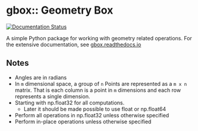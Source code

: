 # gbox:: Geometry Box

[![Documentation Status](https://readthedocs.org/projects/gbox/badge/?version=latest)](https://gbox.readthedocs.io/en/latest/?badge=latest)

A simple Python package for working with geometry related operations.
For the extensive documentation, see [gbox.readthedocs.io](https://gbox.readthedocs.io)

## Notes

* Angles are in radians
* In `m` dimensional space, a group of `n` Points are represented
    as a `m x n` matrix. That is each column is a point in `m` dimensions
    and each row represents a single dimension.
* Starting with np.float32 for all computations.
  * Later it should be made possible to use float or np.float64
* Perform all operations in np.float32 unless otherwise specified
* Perform in-place operations unless otherwise specified
  